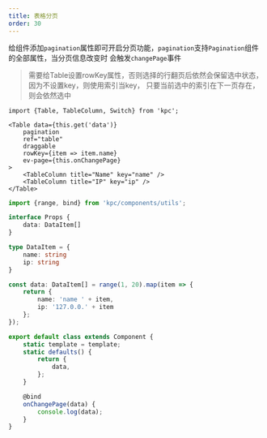 ```yaml
---
title: 表格分页
order: 30
---
```


给组件添加`pagination`属性即可开启分页功能，`pagination`支持`Pagination`组件的全部属性，当分页信息改变时
会触发`changePage`事件

> 需要给Table设置rowKey属性，否则选择的行翻页后依然会保留选中状态，因为不设置key，则使用索引当key，
> 只要当前选中的索引在下一页存在，则会依然选中

```vdt
import {Table, TableColumn, Switch} from 'kpc';

<Table data={this.get('data')}
    pagination
    ref="table"
    draggable
    rowKey={item => item.name}
    ev-page={this.onChangePage}
>
    <TableColumn title="Name" key="name" />
    <TableColumn title="IP" key="ip" />
</Table>
```

```ts
import {range, bind} from 'kpc/components/utils';

interface Props {
    data: DataItem[]
}

type DataItem = {
    name: string
    ip: string
}

const data: DataItem[] = range(1, 20).map(item => {
    return {
        name: 'name ' + item,
        ip: '127.0.0.' + item
    };
});

export default class extends Component {
    static template = template;
    static defaults() {
        return {
            data, 
        };
    }

    @bind
    onChangePage(data) {
        console.log(data);
    }
}
```
